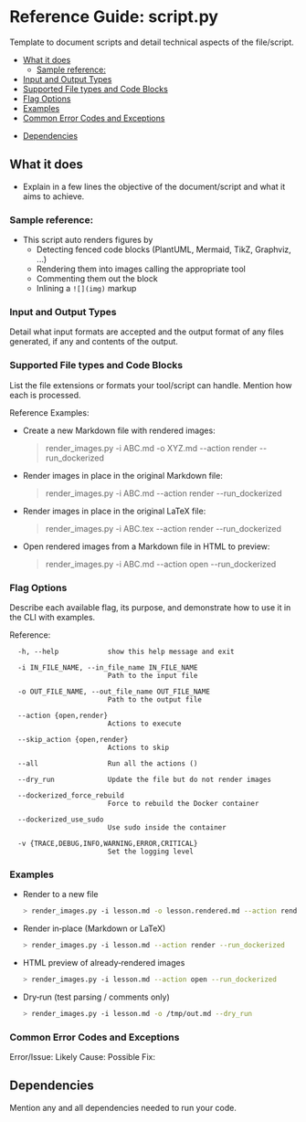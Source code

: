# Reference Guide: script.py

Template to document scripts and detail technical aspects of the file/script.

<!-- toc -->

  * [What it does](#what-it-does)
    + [Sample reference:](#sample-reference)
  * [Input and Output Types](#input-and-output-types)
  * [Supported File types and Code Blocks](#supported-file-types-and-code-blocks)
  * [Flag Options](#flag-options)
  * [Examples](#examples)
  * [Common Error Codes and Exceptions](#common-error-codes-and-exceptions)
- [Dependencies](#dependencies)

<!-- tocstop -->

## What it does

- Explain in a few lines the objective of the document/script and what it aims
  to achieve.

### Sample reference:

- This script auto renders figures by
  - Detecting fenced code blocks (PlantUML, Mermaid, TikZ, Graphviz, ...)
  - Rendering them into images calling the appropriate tool
  - Commenting them out the block
  - Inlining a `![](img)` markup

### Input and Output Types

Detail what input formats are accepted and the output format of any files
generated, if any and contents of the output.

### Supported File types and Code Blocks

List the file extensions or formats your tool/script can handle. Mention how
each is processed.

Reference Examples:

- Create a new Markdown file with rendered images:

  > render_images.py -i ABC.md -o XYZ.md --action render --run_dockerized

- Render images in place in the original Markdown file:

  > render_images.py -i ABC.md --action render --run_dockerized

- Render images in place in the original LaTeX file:

  > render_images.py -i ABC.tex --action render --run_dockerized

- Open rendered images from a Markdown file in HTML to preview:
  > render_images.py -i ABC.md --action open --run_dockerized

### Flag Options

Describe each available flag, its purpose, and demonstrate how to use it in the
CLI with examples.

Reference:
```
  -h, --help            show this help message and exit

  -i IN_FILE_NAME, --in_file_name IN_FILE_NAME
                        Path to the input file

  -o OUT_FILE_NAME, --out_file_name OUT_FILE_NAME
                        Path to the output file

  --action {open,render}
                        Actions to execute

  --skip_action {open,render}
                        Actions to skip

  --all                 Run all the actions ()

  --dry_run             Update the file but do not render images

  --dockerized_force_rebuild
                        Force to rebuild the Docker container

  --dockerized_use_sudo
                        Use sudo inside the container

  -v {TRACE,DEBUG,INFO,WARNING,ERROR,CRITICAL}
                        Set the logging level
```

### Examples

- Render to a new file

  ```bash
  > render_images.py -i lesson.md -o lesson.rendered.md --action render --run_dockerized
  ```

- Render in‑place (Markdown or LaTeX)

  ```bash
  > render_images.py -i lesson.md --action render --run_dockerized
  ```

- HTML preview of already‑rendered images

  ```bash
  > render_images.py -i lesson.md --action open --run_dockerized
  ```

- Dry‑run (test parsing / comments only)
  ```bash
  > render_images.py -i lesson.md -o /tmp/out.md --dry_run
  ```

### Common Error Codes and Exceptions

Error/Issue: Likely Cause: Possible Fix:

## Dependencies

Mention any and all dependencies needed to run your code.
